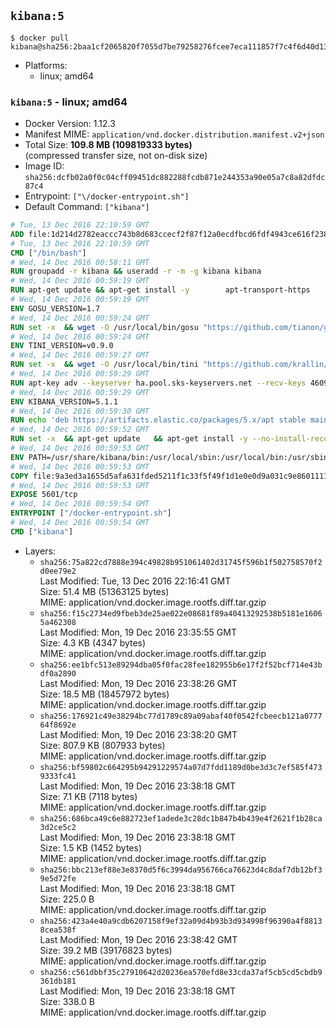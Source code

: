 ## `kibana:5`

```console
$ docker pull kibana@sha256:2baa1cf2065820f7055d7be79258276fcee7eca111857f7c4f6d40d13015c94b
```

-	Platforms:
	-	linux; amd64

### `kibana:5` - linux; amd64

-	Docker Version: 1.12.3
-	Manifest MIME: `application/vnd.docker.distribution.manifest.v2+json`
-	Total Size: **109.8 MB (109819333 bytes)**  
	(compressed transfer size, not on-disk size)
-	Image ID: `sha256:dcfb02a0f0c04cff09451dc882288fcdb871e244353a90e05a7c8a82dfdc87c4`
-	Entrypoint: `["\/docker-entrypoint.sh"]`
-	Default Command: `["kibana"]`

```dockerfile
# Tue, 13 Dec 2016 22:10:59 GMT
ADD file:1d214d2782eaccc743b8d683ccecf2f87f12a0ecdfbcd6fdf4943ce616f23870 in / 
# Tue, 13 Dec 2016 22:10:59 GMT
CMD ["/bin/bash"]
# Wed, 14 Dec 2016 00:58:11 GMT
RUN groupadd -r kibana && useradd -r -m -g kibana kibana
# Wed, 14 Dec 2016 00:59:19 GMT
RUN apt-get update && apt-get install -y 		apt-transport-https 		ca-certificates 		wget 	--no-install-recommends && rm -rf /var/lib/apt/lists/*
# Wed, 14 Dec 2016 00:59:19 GMT
ENV GOSU_VERSION=1.7
# Wed, 14 Dec 2016 00:59:24 GMT
RUN set -x 	&& wget -O /usr/local/bin/gosu "https://github.com/tianon/gosu/releases/download/$GOSU_VERSION/gosu-$(dpkg --print-architecture)" 	&& wget -O /usr/local/bin/gosu.asc "https://github.com/tianon/gosu/releases/download/$GOSU_VERSION/gosu-$(dpkg --print-architecture).asc" 	&& export GNUPGHOME="$(mktemp -d)" 	&& gpg --keyserver ha.pool.sks-keyservers.net --recv-keys B42F6819007F00F88E364FD4036A9C25BF357DD4 	&& gpg --batch --verify /usr/local/bin/gosu.asc /usr/local/bin/gosu 	&& rm -r "$GNUPGHOME" /usr/local/bin/gosu.asc 	&& chmod +x /usr/local/bin/gosu 	&& gosu nobody true
# Wed, 14 Dec 2016 00:59:24 GMT
ENV TINI_VERSION=v0.9.0
# Wed, 14 Dec 2016 00:59:27 GMT
RUN set -x 	&& wget -O /usr/local/bin/tini "https://github.com/krallin/tini/releases/download/$TINI_VERSION/tini" 	&& wget -O /usr/local/bin/tini.asc "https://github.com/krallin/tini/releases/download/$TINI_VERSION/tini.asc" 	&& export GNUPGHOME="$(mktemp -d)" 	&& gpg --keyserver ha.pool.sks-keyservers.net --recv-keys 6380DC428747F6C393FEACA59A84159D7001A4E5 	&& gpg --batch --verify /usr/local/bin/tini.asc /usr/local/bin/tini 	&& rm -r "$GNUPGHOME" /usr/local/bin/tini.asc 	&& chmod +x /usr/local/bin/tini 	&& tini -h
# Wed, 14 Dec 2016 00:59:29 GMT
RUN apt-key adv --keyserver ha.pool.sks-keyservers.net --recv-keys 46095ACC8548582C1A2699A9D27D666CD88E42B4
# Wed, 14 Dec 2016 00:59:29 GMT
ENV KIBANA_VERSION=5.1.1
# Wed, 14 Dec 2016 00:59:30 GMT
RUN echo 'deb https://artifacts.elastic.co/packages/5.x/apt stable main' > /etc/apt/sources.list.d/kibana.list
# Wed, 14 Dec 2016 00:59:52 GMT
RUN set -x 	&& apt-get update 	&& apt-get install -y --no-install-recommends kibana=$KIBANA_VERSION 	&& rm -rf /var/lib/apt/lists/* 		&& sed -ri "s!^(\#\s*)?(server\.host:).*!\2 '0.0.0.0'!" /etc/kibana/kibana.yml 	&& grep -q "^server\.host: '0.0.0.0'\$" /etc/kibana/kibana.yml 		&& sed -ri "s!^(\#\s*)?(elasticsearch\.url:).*!\2 'http://elasticsearch:9200'!" /etc/kibana/kibana.yml 	&& grep -q "^elasticsearch\.url: 'http://elasticsearch:9200'\$" /etc/kibana/kibana.yml
# Wed, 14 Dec 2016 00:59:53 GMT
ENV PATH=/usr/share/kibana/bin:/usr/local/sbin:/usr/local/bin:/usr/sbin:/usr/bin:/sbin:/bin
# Wed, 14 Dec 2016 00:59:53 GMT
COPY file:9a3ed3a1655d5afa631fded5211f1c33f5f49f1d1e0e0d9a031c9e8601111f05 in / 
# Wed, 14 Dec 2016 00:59:53 GMT
EXPOSE 5601/tcp
# Wed, 14 Dec 2016 00:59:54 GMT
ENTRYPOINT ["/docker-entrypoint.sh"]
# Wed, 14 Dec 2016 00:59:54 GMT
CMD ["kibana"]
```

-	Layers:
	-	`sha256:75a822cd7888e394c49828b951061402d31745f596b1f502758570f2d0ee79e2`  
		Last Modified: Tue, 13 Dec 2016 22:16:41 GMT  
		Size: 51.4 MB (51363125 bytes)  
		MIME: application/vnd.docker.image.rootfs.diff.tar.gzip
	-	`sha256:f15c2734ed9fbeb3de25ae022e08681f89a40413292538b5181e16065a462308`  
		Last Modified: Mon, 19 Dec 2016 23:35:55 GMT  
		Size: 4.3 KB (4347 bytes)  
		MIME: application/vnd.docker.image.rootfs.diff.tar.gzip
	-	`sha256:ee1bfc513e89294dba05f0fac28fee182955b6e17f2f52bcf714e43bdf0a2890`  
		Last Modified: Mon, 19 Dec 2016 23:38:26 GMT  
		Size: 18.5 MB (18457972 bytes)  
		MIME: application/vnd.docker.image.rootfs.diff.tar.gzip
	-	`sha256:176921c49e38294bc77d1789c89a09abaf40f0542fcbeecb121a077764f8692e`  
		Last Modified: Mon, 19 Dec 2016 23:38:20 GMT  
		Size: 807.9 KB (807933 bytes)  
		MIME: application/vnd.docker.image.rootfs.diff.tar.gzip
	-	`sha256:bf59802c664295b94291229574a07d7fdd1189d0be3d3c7ef585f4739333fc41`  
		Last Modified: Mon, 19 Dec 2016 23:38:18 GMT  
		Size: 7.1 KB (7118 bytes)  
		MIME: application/vnd.docker.image.rootfs.diff.tar.gzip
	-	`sha256:686bca49c6e882723ef1adede3c28dc1b847b4b439e4f2621f1b28ca3d2ce5c2`  
		Last Modified: Mon, 19 Dec 2016 23:38:18 GMT  
		Size: 1.5 KB (1452 bytes)  
		MIME: application/vnd.docker.image.rootfs.diff.tar.gzip
	-	`sha256:bbc213ef88e3e8370d5f6c3994da956766ca76623d4c8daf7db12bf39e5d72fe`  
		Last Modified: Mon, 19 Dec 2016 23:38:18 GMT  
		Size: 225.0 B  
		MIME: application/vnd.docker.image.rootfs.diff.tar.gzip
	-	`sha256:423a4e40a9cdb6207158f9ef32a09d4b93b3d934998f96390a4f88138cea538f`  
		Last Modified: Mon, 19 Dec 2016 23:38:42 GMT  
		Size: 39.2 MB (39176823 bytes)  
		MIME: application/vnd.docker.image.rootfs.diff.tar.gzip
	-	`sha256:c561dbbf35c27910642d20236ea570efd8e33cda37af5cb5cd5cbdb9361db181`  
		Last Modified: Mon, 19 Dec 2016 23:38:18 GMT  
		Size: 338.0 B  
		MIME: application/vnd.docker.image.rootfs.diff.tar.gzip
